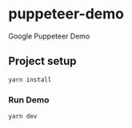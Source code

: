# puppeteer-demo

Google Puppeteer Demo

## Project setup
```
yarn install
```

### Run Demo
```
yarn dev
```